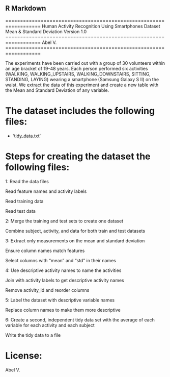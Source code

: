 ## R Markdown

================================================================== Human
Activity Recognition Using Smartphones Dataset Mean & Standard Deviation
Version 1.0
================================================================== Abel
V. ==================================================================

The experiments have been carried out with a group of 30 volunteers
within an age bracket of 19-48 years. Each person performed six
activities (WALKING, WALKING\_UPSTAIRS, WALKING\_DOWNSTAIRS, SITTING,
STANDING, LAYING) wearing a smartphone (Samsung Galaxy S II) on the
waist. We extract the data of this experiment and create a new table
with the Mean and Standard Deviation of any variable.

# The dataset includes the following files:

-   ‘tidy\_data.txt’

# Steps for creating the dataset the following files:

1: Read the data files

Read feature names and activity labels

Read training data

Read test data

2: Merge the training and test sets to create one dataset

Combine subject, activity, and data for both train and test datasets

3: Extract only measurements on the mean and standard deviation

Ensure column names match features

Select columns with “mean” and “std” in their names

4: Use descriptive activity names to name the activities

Join with activity labels to get descriptive activity names

Remove activity\_id and reorder columns

5: Label the dataset with descriptive variable names

Replace column names to make them more descriptive

6: Create a second, independent tidy data set with the average of each
variable for each activity and each subject

Write the tidy data to a file

# License:

Abel V.
